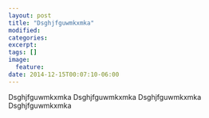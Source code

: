```yaml
---
layout: post
title: "Dsghjfguwmkxmka"
modified:
categories: 
excerpt:
tags: []
image:
  feature:
date: 2014-12-15T00:07:10-06:00
---
```


Dsghjfguwmkxmka
Dsghjfguwmkxmka
Dsghjfguwmkxmka
Dsghjfguwmkxmka